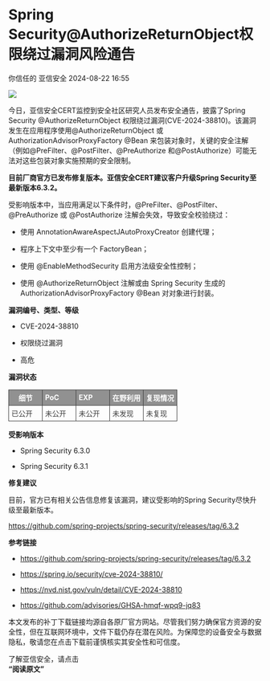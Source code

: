 #  Spring Security@AuthorizeReturnObject权限绕过漏洞风险通告   
你信任的  亚信安全   2024-08-22 16:55  
  
![](https://mmbiz.qpic.cn/sz_mmbiz_jpg/iczzp36h0nbEpd2Pwxbqg6RhiakjENAWL8Ruux75fibNb7TWzOyASPpDMHAx24b4DRVfUvXib097z6sRFJEx3lqHRw/640?wx_fmt=jpeg "")  
  
  
今日，亚信安全CERT监控到安全社区研究人员发布安全通告，披露了Spring Security @AuthorizeReturnObject 权限绕过漏洞(CVE-2024-38810)。该漏洞发生在应用程序使用@AuthorizeReturnObject 或 AuthorizationAdvisorProxyFactory @Bean 来包装对象时，关键的安全注解（例如@PreFilter、@PostFilter、@PreAuthorize 和@PostAuthorize）可能无法对这些包装对象实施预期的安全限制。  
  
  
**目前厂商官方已发布修复版本。亚信安全CERT建议客户升级Spring Security至最新版本6.3.2。**  
  
  
受影响版本中，当应用满足以下条件时，@PreFilter、@PostFilter、@PreAuthorize 或 @PostAuthorize 注解会失效，导致安全校验绕过：  
  
  
- 使用 AnnotationAwareAspectJAutoProxyCreator 创建代理；  
  
- 程序上下文中至少有一个 FactoryBean；  
  
- 使用 @EnableMethodSecurity 启用方法级安全性控制；  
  
- 使用 @AuthorizeReturnObject 注解或由 Spring Security 生成的AuthorizationAdvisorProxyFactory @Bean 对对象进行封装。  
  
  
  
  
**漏洞编号、类型、等级**  
  
  
  
- CVE-2024-38810  
  
- 权限绕过漏洞  
  
- 高危  
  
  
  
  
**漏洞状态**  
  
  
  
<table><tbody style="box-sizing: border-box;"><tr opera-tn-ra-comp="_$.pages:0.layers:0.comps:11.classicTable1:0" style="box-sizing: border-box;"><td colspan="1" rowspan="1" opera-tn-ra-cell="_$.pages:0.layers:0.comps:11.classicTable1:0.td@@0" style="border-width: 1px;border-color: rgb(62, 62, 62);border-style: solid;background-color: rgb(145, 145, 145);box-sizing: border-box;padding: 0px;" width="20.0000%"><section style="margin: 5px 0%;box-sizing: border-box;"><section style="text-align: justify;padding: 0px 5px;font-size: 14px;color: rgb(255, 255, 255);box-sizing: border-box;"><p style="text-align: center;white-space: normal;margin: 0px;padding: 0px;box-sizing: border-box;"><strong style="box-sizing: border-box;">细节</strong></p></section></section></td><td colspan="1" rowspan="1" opera-tn-ra-cell="_$.pages:0.layers:0.comps:11.classicTable1:0.td@@1" style="border-width: 1px;border-color: rgb(62, 62, 62);border-style: solid;background-color: rgb(145, 145, 145);box-sizing: border-box;padding: 0px;" width="20.0000%"><section style="margin: 5px 0%;box-sizing: border-box;"><section style="padding: 0px 5px;font-size: 14px;color: rgb(255, 255, 255);box-sizing: border-box;"><p style="margin: 0px;padding: 0px;box-sizing: border-box;"><strong style="box-sizing: border-box;">PoC</strong></p></section></section></td><td colspan="1" rowspan="1" opera-tn-ra-cell="_$.pages:0.layers:0.comps:11.classicTable1:0.td@@2" style="border-width: 1px;border-color: rgb(62, 62, 62);border-style: solid;background-color: rgb(145, 145, 145);box-sizing: border-box;padding: 0px;" width="20.0000%"><section style="margin: 5px 0%;box-sizing: border-box;"><section style="padding: 0px 5px;font-size: 14px;color: rgb(255, 255, 255);box-sizing: border-box;"><p style="margin: 0px;padding: 0px;box-sizing: border-box;"><strong style="box-sizing: border-box;">EXP</strong></p></section></section></td><td colspan="1" rowspan="1" opera-tn-ra-cell="_$.pages:0.layers:0.comps:11.classicTable1:0.td@@3" style="border-width: 1px;border-color: rgb(62, 62, 62);border-style: solid;background-color: rgb(145, 145, 145);box-sizing: border-box;padding: 0px;" width="20.0000%"><section style="margin: 5px 0%;box-sizing: border-box;"><section style="padding: 0px 5px;font-size: 14px;color: rgb(255, 255, 255);box-sizing: border-box;"><p style="margin: 0px;padding: 0px;box-sizing: border-box;"><strong style="box-sizing: border-box;">在野利用</strong></p></section></section></td><td colspan="1" rowspan="1" opera-tn-ra-cell="_$.pages:0.layers:0.comps:11.classicTable1:0.td@@4" style="border-width: 1px;border-color: rgb(62, 62, 62);border-style: solid;background-color: rgb(145, 145, 145);box-sizing: border-box;padding: 0px;" width="20.0000%"><section style="margin: 5px 0%;box-sizing: border-box;"><section style="padding: 0px 5px;font-size: 14px;color: rgb(255, 255, 255);box-sizing: border-box;"><p style="margin: 0px;padding: 0px;box-sizing: border-box;"><strong style="box-sizing: border-box;">复现情况</strong></p></section></section></td></tr><tr opera-tn-ra-comp="_$.pages:0.layers:0.comps:11.classicTable1:1" style="box-sizing: border-box;"><td colspan="1" rowspan="1" opera-tn-ra-cell="_$.pages:0.layers:0.comps:11.classicTable1:1.td@@0" style="border-width: 1px;border-color: rgb(62, 62, 62);border-style: solid;box-sizing: border-box;padding: 0px;" width="20.0000%"><section style="margin: 5px 0%;box-sizing: border-box;"><section style="padding: 0px 5px;font-size: 14px;color: rgb(62, 62, 62);box-sizing: border-box;"><p style="margin: 0px;padding: 0px;box-sizing: border-box;">已公开</p></section></section></td><td colspan="1" rowspan="1" opera-tn-ra-cell="_$.pages:0.layers:0.comps:11.classicTable1:1.td@@1" style="border-width: 1px;border-color: rgb(62, 62, 62);border-style: solid;box-sizing: border-box;padding: 0px;" width="20.0000%"><section style="margin: 5px 0%;box-sizing: border-box;"><section style="padding: 0px 5px;font-size: 14px;color: rgb(62, 62, 62);box-sizing: border-box;"><p style="margin: 0px;padding: 0px;box-sizing: border-box;">未公开</p></section></section></td><td colspan="1" rowspan="1" opera-tn-ra-cell="_$.pages:0.layers:0.comps:11.classicTable1:1.td@@2" style="border-width: 1px;border-color: rgb(62, 62, 62);border-style: solid;box-sizing: border-box;padding: 0px;" width="20.0000%"><section style="margin: 5px 0%;box-sizing: border-box;"><section style="padding: 0px 5px;font-size: 14px;color: rgb(62, 62, 62);box-sizing: border-box;"><p style="margin: 0px;padding: 0px;box-sizing: border-box;">未公开</p></section></section></td><td colspan="1" rowspan="1" opera-tn-ra-cell="_$.pages:0.layers:0.comps:11.classicTable1:1.td@@3" style="border-width: 1px;border-color: rgb(62, 62, 62);border-style: solid;box-sizing: border-box;padding: 0px;" width="20.0000%"><section style="margin: 5px 0%;box-sizing: border-box;"><section style="padding: 0px 5px;font-size: 14px;color: rgb(62, 62, 62);box-sizing: border-box;"><p style="margin: 0px;padding: 0px;box-sizing: border-box;">未发现</p></section></section></td><td colspan="1" rowspan="1" opera-tn-ra-cell="_$.pages:0.layers:0.comps:11.classicTable1:1.td@@4" style="border-width: 1px;border-color: rgb(62, 62, 62);border-style: solid;box-sizing: border-box;padding: 0px;" width="20.0000%"><section style="margin: 5px 0%;box-sizing: border-box;"><section style="padding: 0px 5px;font-size: 14px;color: rgb(62, 62, 62);box-sizing: border-box;"><p style="margin: 0px;padding: 0px;box-sizing: border-box;">未复现</p></section></section></td></tr></tbody></table>  
  
  
**受影响版本**  
  
  
  
- Spring Security 6.3.0  
  
- Spring Security 6.3.1  
  
  
  
  
**修复建议**  
  
  
  
目前，官方已有相关公告信息修复该漏洞，建议受影响的Spring Security尽快升级至最新版本。  
  
https://github.com/spring-projects/spring-security/releases/tag/6.3.2  
  
  
**参考链接**  
  
  
  
- https://github.com/spring-projects/spring-security/releases/tag/6.3.2  
  
- https://spring.io/security/cve-2024-38810/  
  
- https://nvd.nist.gov/vuln/detail/CVE-2024-38810  
  
- https://github.com/advisories/GHSA-hmqf-wpq9-jq83  
  
  
  
  
本文发布的补丁下载链接均源自各原厂官方网站。尽管我们努力确保官方资源的安全性，但在互联网环境中，文件下载仍存在潜在风险。为保障您的设备安全与数据隐私，敬请您在点击下载前谨慎核实其安全性和可信度。  
  
  
  
  
了解亚信安全，请点击  
**“阅读原文”**  
  
